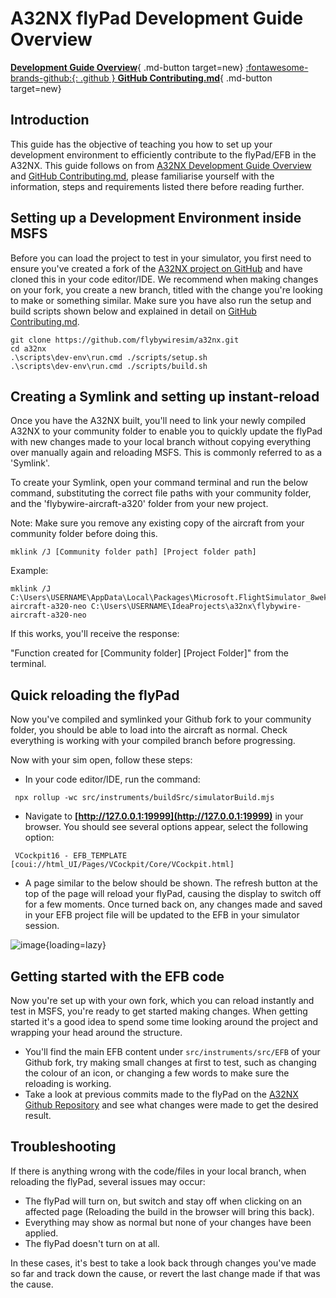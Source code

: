# A32NX flyPad Development Guide Overview

[**Development Guide Overview**](https://docs.flybywiresim.com/dev-corner/development-guide){ .md-button target=new}
[:fontawesome-brands-github:{: .github } **GitHub Contributing.md**](https://github.com/flybywiresim/a32nx/blob/master/.github/Contributing.md){ .md-button target=new}


## Introduction

This guide has the objective of teaching you how to set up your development environment to efficiently contribute to the flyPad/EFB in the A32NX. This guide follows on from [A32NX Development Guide Overview](https://docs.flybywiresim.com/dev-corner/development-guide/) and 
[GitHub Contributing.md](https://github.com/flybywiresim/a32nx/blob/master/.github/Contributing.md), please familiarise yourself with the information, steps and requirements listed there before reading further.

## Setting up a Development Environment inside MSFS

Before you can load the project to test in your simulator, you first need to ensure you've created a fork of the [A32NX project on GitHub](https://github.com/flybywiresim/a32nx) and have cloned this in your code editor/IDE.
We recommend when making changes on your fork, you create a new branch, titled with the change you're looking to make or something similar.
Make sure you have also run the setup and build scripts shown below and explained in detail on [GitHub Contributing.md](https://github.com/flybywiresim/a32nx/blob/master/.github/Contributing.md).


```
git clone https://github.com/flybywiresim/a32nx.git
cd a32nx
.\scripts\dev-env\run.cmd ./scripts/setup.sh
.\scripts\dev-env\run.cmd ./scripts/build.sh
```

## Creating a Symlink and setting up instant-reload

Once you have the A32NX built, you'll need to link your newly compiled A32NX to your community folder to enable you to quickly update the flyPad with new changes made to your local branch without copying everything over manually again and reloading MSFS.
This is commonly referred to as a 'Symlink'.

To create your Symlink, open your command terminal and run the below command, substituting the correct file paths with your community folder, and the 'flybywire-aircraft-a320' folder from your new project.

Note: Make sure you remove any existing copy of the aircraft from your community folder before doing this.

```
mklink /J [Community folder path] [Project folder path]
```
Example:
``` 
mklink /J C:\Users\USERNAME\AppData\Local\Packages\Microsoft.FlightSimulator_8wekyb3d8bbwe\Community\flybywire-aircraft-a320-neo C:\Users\USERNAME\IdeaProjects\a32nx\flybywire-aircraft-a320-neo
```

If this works, you'll receive the response:

"Function created for [Community folder] [Project Folder]" from the terminal.

## Quick reloading the flyPad

Now you've compiled and symlinked your Github fork to your community folder, you should be able to load into the aircraft as normal. Check everything is working with your compiled branch before progressing.

Now with your sim open, follow these steps:

- In your code editor/IDE, run the command:

```  npx rollup -wc src/instruments/buildSrc/simulatorBuild.mjs ```

- Navigate to **[http://127.0.0.1:19999](http://127.0.0.1:19999)** in your browser. You should see several options appear, select the following option: 

``` VCockpit16 - EFB_TEMPLATE [coui://html_UI/Pages/VCockpit/Core/VCockpit.html]```

- A page similar to the below should be shown. The refresh button at the top of the page will reload your flyPad, causing the display to switch off for a few moments. Once turned back on, any changes made and saved in your EFB project file will be updated to the EFB in your simulator session.

![image](../dev-corner/assets/EFBLoader.png){loading=lazy}

## Getting started with the EFB code

Now you're set up with your own fork, which you can reload instantly and test in MSFS, you're ready to get started making changes. When getting started it's a good idea to spend some time looking around the project and wrapping your head around the structure.

- You'll find the main EFB content under ``` src/instruments/src/EFB ``` of your Github fork, try making small changes at first to test, such as changing the colour of an icon, or changing a few words to make sure the reloading is working. 
- Take a look at previous commits made to the flyPad on the [A32NX Github Repository](https://github.com/flybywiresim/a32nx/commits/master) and see what changes were made to get the desired result.

## Troubleshooting 

If there is anything wrong with the code/files in your local branch, when reloading the flyPad, several issues may occur:

- The flyPad will turn on, but switch and stay off when clicking on an affected page (Reloading the build in the browser will bring this back).
- Everything may show as normal but none of your changes have been applied. 
- The flyPad doesn't turn on at all.

In these cases, it's best to take a look back through changes you've made so far and track down the cause, or revert the last change made if that was the cause. 